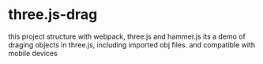 # three.js-drag

this project structure with webpack, three.js and hammer.js
its a demo of draging objects in three.js, including imported obj files. and compatible with mobile devices
